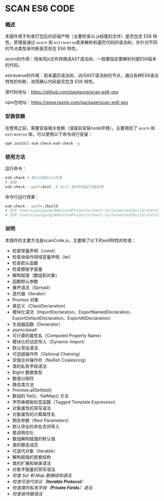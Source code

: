 # SCAN ES6 CODE

### 概述

本插件用于检查打包后的前端产物（主要检查以.js结尾的文件）是否包含 ES6 特性，原理是通过 `acorn` 和 `estraverse`库来解析和遍历代码的语法树，并针对不同的节点类型来判断是否存在 ES6 特性。

acorn的作用：用来将js文件转换成AST语法树，一般要指定要解析的是ES6版本的代码。

estraverse的作用：用来遍历语法树，访问AST语法树的节点，通过各种ES6语法特性的判断，进而确认代码是否包含 ES6 特性。

源代码地址：https://github.com/paulgung/scan-es6-gsx

npm包地址：https://www.npmjs.com/package/scan-es6-gsx

### 安装依赖

在使用之前，需要安装相关依赖（请提前安装node环境），主要用到了 `acorn` 和 `estraverse` 库。可以使用以下命令进行安装：

```sh
npm install es6-check-es6-check -g
```

### 使用方法

运行命令：

```sh
es6-check # 默认扫描dist目录
# 或者
es6-check --path=dist  # dist 是你的指定扫描目录
```

命令行运行效果：

```sh
es6-check --path=./build
# 文件 /Users/paulgung/WebstormProjects/react-tailwind/asd/build/static/js/787.d9fdfb85.chunk.js 中包含 ES6 语法
# 文件 /Users/paulgung/WebstormProjects/react-tailwind/asd/build/static/js/main.57eda49b.js 中包含 ES6 语法
```

### 说明

本插件的主要方法是scanCode.js，主要做了以下的es6特性的检查：

- 检查常量声明（const）
- 检查块级作用域变量声明（let）
- 检查箭头函数
- 检查模板字面量
- 解构赋值（数组和对象）
- 函数默认参数
- 展开语法（Spread）
- 迭代器（Iterator）
- Promise 对象
- 类定义（ClassDeclaration）
- 模块化语法（ImportDeclaration、ExportNamedDeclaration、ExportDefaultDeclaration、ExportAllDeclaration）
- 生成器函数（Generator）
- async/await
- 可计算的属性名（Computed Property Name）
- 模块化的动态导入（Dynamic Import）
- 默认导出语法
- 可选链操作符（Optional Chaining）
- 空值合并操作符（Nullish Coalescing）
- 类的私有字段语法
- BigInt 数据类型
- 数值分隔符
- 静态类方法
- Promise.allSettled()
- 数组的 flat()、flatMap() 方法
- 字符串模板标签函数（Tagged Template Expression）
- 对象属性的简写语法
- 对象属性的计算属性名
- 剩余参数（Rest Parameters）
- 默认导出的命名空间导入
- 尾调用优化
- 数组解构赋值的默认值
- 类的静态成员
- 可迭代对象（Iterable）
- 解构赋值的嵌套结构
- 类的扩展和继承语法
- 对象字面量的简写语法
- *检查* *Set* *和* *Map* *数据结构语法*
- *检查可迭代协议（**Iterable Protocol**）*
- *检查类的私有字段（**Private Fields**）语法*
- *检查装饰器语法*